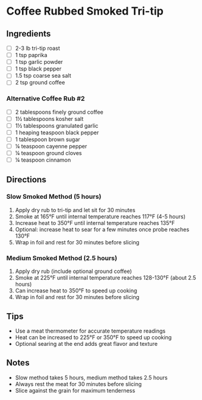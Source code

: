 # Coffee Rubbed Smoked Tri-tip

## Ingredients
- [ ] 2-3 lb tri-tip roast
- [ ] 1 tsp paprika
- [ ] 1 tsp garlic powder
- [ ] 1 tsp black pepper
- [ ] 1.5 tsp coarse sea salt
- [ ] 2 tsp ground coffee

### Alternative Coffee Rub #2
- [ ] 2 tablespoons finely ground coffee
- [ ] 1½ tablespoons kosher salt
- [ ] 1½ tablespoons granulated garlic
- [ ] 1 heaping teaspoon black pepper
- [ ] 1 tablespoon brown sugar
- [ ] ¼ teaspoon cayenne pepper
- [ ] ¼ teaspoon ground cloves
- [ ] ¼ teaspoon cinnamon

## Directions

### Slow Smoked Method (5 hours)
1. Apply dry rub to tri-tip and let sit for 30 minutes
2. Smoke at 165°F until internal temperature reaches 117°F (4-5 hours)
3. Increase heat to 350°F until internal temperature reaches 135°F
4. Optional: increase heat to sear for a few minutes once probe reaches 130°F
5. Wrap in foil and rest for 30 minutes before slicing

### Medium Smoked Method (2.5 hours)
1. Apply dry rub (include optional ground coffee)
2. Smoke at 225°F until internal temperature reaches 128-130°F (about 2.5 hours)
3. Can increase heat to 350°F to speed up cooking
4. Wrap in foil and rest for 30 minutes before slicing

## Tips
- Use a meat thermometer for accurate temperature readings
- Heat can be increased to 225°F or 350°F to speed up cooking
- Optional searing at the end adds great flavor and texture

## Notes
- Slow method takes 5 hours, medium method takes 2.5 hours
- Always rest the meat for 30 minutes before slicing
- Slice against the grain for maximum tenderness